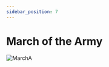 ```yaml
---
sidebar_position: 7
---
```


# March of the Army

![MarchA](https://vwiki.valorserver.com/api/item/picture/march%20of%20the%20army)
